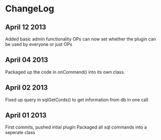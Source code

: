 ChangeLog
=========
April 12 2013
-------------
Added basic admin functionality
OPs can now set whether the plugin can be used by everyone or just OPs

April 04 2013
-------------
Packaged up the code in onCommand() into its own class.

April 02 2013
-------------
Fixed up query in sqlGetCords() to get information from db in one call

April 01 2013
-------------
First commits, pushed intial plugin
Packaged all sql commands into a seperate class
